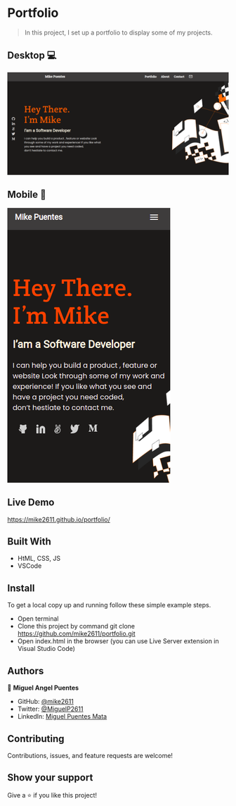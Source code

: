 # Portfolio

>  In this project, I set up a portfolio to display some of my projects.

## Desktop 💻
![screenshot](images/desktopVersion.png)


## Mobile 📱
![screenshot](images/portfolioImage.png)

## Live Demo
https://mike2611.github.io/portfolio/
 
## Built With

- HtML, CSS, JS
- VSCode

## Install

To get a local copy up and running follow these simple example steps.
- Open terminal
- Clone this project by command git clone https://github.com/mike2611/portfolio.git
- Open index.html in the browser (you can use Live Server extension in Visual Studio Code)


## Authors

👤 **Miguel Angel Puentes**
- GitHub: [@mike2611](https://github.com/mike2611)
- Twitter: [@MiguelP2611](https://twitter.com/MiguelP2611)
- LinkedIn: [Miguel Puentes Mata](https://linkedin.com/in/miguel-puentes-mata-90a562139/)

## Contributing

Contributions, issues, and feature requests are welcome!

## Show your support

Give a ⭐️ if you like this project!
